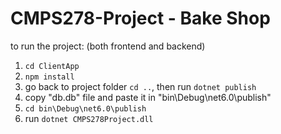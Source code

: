 # CMPS278-Project - Bake Shop

to run the project: (both frontend and backend)
  1. `cd ClientApp`
  2. `npm install`
  3. go back to project folder `cd ..`, then run `dotnet publish`
  4. copy "db.db" file and paste it in "bin\Debug\net6.0\publish"
  5. `cd bin\Debug\net6.0\publish`
  6. run `dotnet CMPS278Project.dll`
